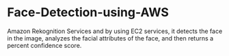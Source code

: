 # Face-Detection-using-AWS
Amazon Rekognition Services and by using EC2 services, it detects the face in the image, analyzes the facial attributes of the face, and then returns a percent confidence score.
